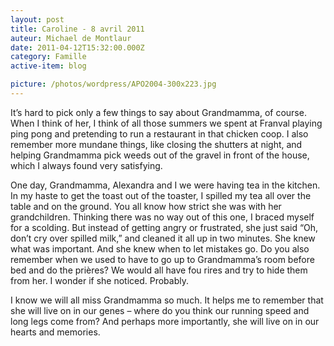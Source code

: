 ```yaml
---
layout: post
title: Caroline - 8 avril 2011
auteur: Michael de Montlaur
date: 2011-04-12T15:32:00.000Z
category: Famille
active-item: blog

picture: /photos/wordpress/APO2004-300x223.jpg
---
```

It’s hard to pick only a few things to say about Grandmamma, of course. When I think of her, I think of all those summers we spent at Franval playing ping pong and pretending to run a restaurant in that chicken coop. I also remember more mundane things, like closing the shutters at night, and helping Grandmamma pick weeds out of the gravel in front of the house, which I always found very satisfying.

<!--more-->

One day, Grandmamma, Alexandra and I we were having tea in the kitchen. In my haste to get the toast out of the toaster, I spilled my tea all over the table and on the ground. You all know how strict she was with her grandchildren. Thinking there was no way out of this one, I braced myself for a scolding. But instead of getting angry or frustrated, she just said “Oh, don’t cry over spilled milk,” and cleaned it all up in two minutes. She knew what was important. And she knew when to let mistakes go. Do you also remember when we used to have to go up to Grandmamma’s room before bed and do the prières? We would all have fou rires and try to hide them from her. I wonder if she noticed. Probably.

I know we will all miss Grandmamma so much. It helps me to remember that she will live on in our genes – where do you think our running speed and long legs come from? And perhaps more importantly, she will live on in our hearts and memories.
